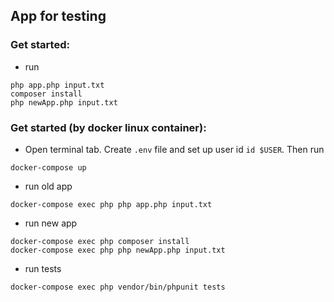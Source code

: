 ## App for testing

### Get started:
- run
```
php app.php input.txt
composer install
php newApp.php input.txt
```

### Get started (by docker linux container):
- Open terminal tab. Create `.env` file and set up user id `id $USER`. Then run
```
docker-compose up
```
- run old app
```
docker-compose exec php php app.php input.txt
```
- run new app
```
docker-compose exec php composer install
docker-compose exec php php newApp.php input.txt
```
- run tests
```
docker-compose exec php vendor/bin/phpunit tests
```
